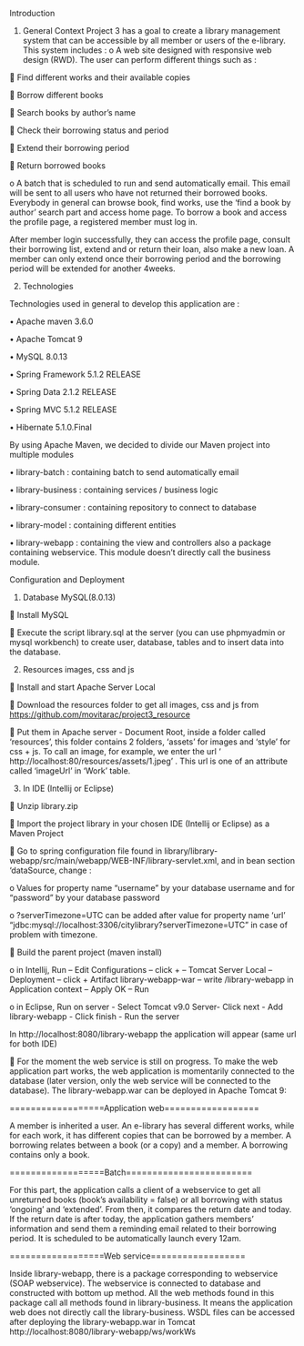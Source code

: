 Introduction
1.    General Context
Project 3 has a goal to create a library management system that can be accessible by all member or users of the e-library. This system includes :
o    A web site designed with responsive web design (RWD). The user can perform different things such as :

    Find different works and their available copies

    Borrow different books

    Search books by author’s name

    Check their borrowing status and period

    Extend their borrowing period

    Return borrowed books


o    A batch that is scheduled to run and send automatically email. This email will be sent to all users who have not returned their borrowed books. Everybody in general can browse book, find works, use the ‘find a book by author’ search part and access home page. 
To borrow a book and access the profile page, a registered member must log in.

After member login successfully, they can access the profile page, consult their borrowing list, extend and or return their loan, also make a new loan.
A member can only extend once their borrowing period and the borrowing period will be extended for another 4weeks. 

2.    Technologies

Technologies used in general to develop this application are :

•    Apache maven 3.6.0

•    Apache Tomcat 9

•    MySQL 8.0.13

•    Spring Framework 5.1.2 RELEASE

•    Spring Data 2.1.2 RELEASE

•    Spring MVC 5.1.2 RELEASE

•    Hibernate 5.1.0.Final


By using Apache Maven, we decided to divide our Maven project into multiple modules

•    library-batch        : containing batch to send automatically email

•    library-business    : containing services / business logic

•    library-consumer    : containing repository to connect to database

•    library-model        : containing different entities

•    library-webapp        : containing the view and controllers also a package containing webservice. This module doesn’t directly call the business module.


Configuration and Deployment

1.    Database MySQL(8.0.13)


	 Install MySQL


   Execute the script library.sql at the server (you can use phpmyadmin or mysql workbench) to create user, database, tables and to insert data into the database.


2.    Resources images, css and js


    Install and start Apache Server Local


    Download  the resources folder to get all images, css and js from https://github.com/movitarac/project3_resource   


    Put them in Apache server - Document Root, inside a folder called ‘resources’, this folder contains  2 folders, ‘assets’ for images and ‘style’ for css + js. To call an image, for example, we enter the url ‘ http://localhost:80/resources/assets/1.jpeg’ . This url is one of an attribute called ‘imageUrl’ in ‘Work’ table.



3.    In IDE (Intellij or Eclipse)

   Unzip library.zip 


   Import the project library in your chosen IDE (Intellij or Eclipse) as a Maven Project


   Go to spring configuration file found in library/library-webapp/src/main/webapp/WEB-INF/library-servlet.xml,  and in bean section ‘dataSource, change :

o     Values for property name “username” by your database username and for “password” by your database password

o    ?serverTimezone=UTC can be added after value for property name ‘url’
“jdbc:mysql://localhost:3306/citylibrary?serverTimezone=UTC” in case of problem with timezone.

   Build the parent project (maven install)

o    in Intellij, 
Run – Edit Configurations – click + – Tomcat Server Local – Deployment – click + Artifact library-webapp-war – write /library-webapp in Application context – Apply OK – Run


o    in Eclipse, 
Run on server - Select Tomcat v9.0 Server- Click next - Add library-webapp - Click finish - Run the server


In http://localhost:8080/library-webapp the application will appear (same url for both IDE)



    For the moment the web service is still on progress. To make the web application part works, the web application is momentarily connected to the database (later version, only the web service will be connected to the database). The library-webapp.war can be deployed in Apache Tomcat 9:



==================Application web==================

A member is inherited a user. An e-library has several different works, while for each work, it has different copies that can be borrowed by a member. A borrowing relates between a book (or a copy) and a member. A borrowing contains only a book.

==================Batch========================

For this part, the application calls a client of a webservice to get all unreturned books (book’s availability = false) or all borrowing with status ‘ongoing’ and ‘extended’. From then, it compares the return date and today. If the return date is after today, the application gathers members’ information and send them a reminding email related to their borrowing period. It is scheduled to be automatically launch every 12am.

==================Web service==================

Inside library-webapp, there is a package corresponding to webservice (SOAP webservice). The webservice is connected to database and constructed with bottom up method. All the web methods
found in this package call all methods found in library-business. It means the application web does not directly call the library-business.
WSDL files can be accessed after deploying the library-webapp.war in Tomcat
http://localhost:8080/library-webapp/ws/workWs
